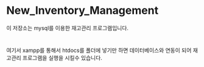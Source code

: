 # New_Inventory_Management
이 저장소는 mysql를 이용한 재고관리 프로그램입니다.

#
여기서 xampp를 통해서 htdocs를 폴더에 넣기만 하면 데이터베이스와 연동이 되어 재고관리 프로그램을 실행을 시킬수 있습니다.
